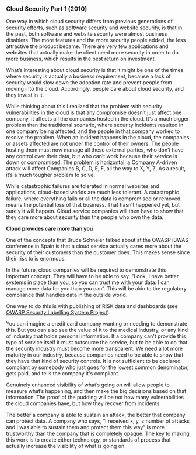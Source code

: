 ### Cloud Security Part 1 (2010)

One way in which cloud security differs from previous generations of security efforts, such as software security and website security, is that in the past, both software and website security were almost business disablers. The more features and the more security people added, the less attractive the product became. There are very few applications and websites that actually make the client need more security in order to do more business, which results in the best return on investment.

What’s interesting about cloud security is that it might be one of the times where security is actually a business requirement, because a lack of security would slow down the adoption rate and prevent people from moving into the cloud. Accordingly, people care about cloud security, and they invest in it.

While thinking about this I realized that the problem with security vulnerabilities in the cloud is that any compromise doesn’t just affect one company, it affects all the companies hosted in the cloud. It’s a much bigger problem than the traditional scenario, where security incidents resulted in one company being affected, and the people in that company worked to resolve the problem. When an incident happens in the cloud, the companies or assets affected are not under the control of their owners. The people hosting them must now manage all these external parties, who don’t have any control over their data, but who can’t work because their service is down or compromised. The problem is horizontal; a Company A-driven attack will affect Companies B, C, D, E, F, all the way to X, Y, Z. As a result, it’s a much tougher problem to solve.

While catastrophic failures are tolerated in normal websites and applications, cloud-based worlds are much less tolerant. A catastrophic failure, where everything fails or all the data is compromised or removed, means the potential loss of that business. That hasn’t happened yet, but surely it will happen. Cloud service companies will then have to show that they care more about security than the people who own the data.

**Cloud provides care more than you**

One of the concepts that Bruce Schneier talked about at the OWASP IBWAS conference in Spain is that a cloud service actually cares more about the security of their customers than the customer does. This makes sense since their risk to is enormous.

In the future, cloud companies will be required to demonstrate this important concept. They will have to be able to say, “Look, I have better systems in place than you, so you can trust me with your data. I can manage more data for you than you can”. This will be akin to the regulatory compliance that handles data in the outside world.

One way to do this is with publishing of RISK data and dashboards (see [OWASP Security Labelling System Project](https://www.owasp.org/index.php/OWASP_Security_Labeling_System_Project)).

You can imagine a credit card company wanting or needing to demonstrate this. But you can also see the value of it to the medical industry, or any kind of industry that holds personal information. If a company can't provide this type of service itself it must outsource the service, but to be able to do that the security industry must become more transparent. We need a lot more maturity in our industry, because companies need to be able to show that they have that kind of security controls. It is not sufficient to be declared compliant by somebody who just goes for the lowest common denominator, gets paid, and tells the company it's compliant.

Genuinely enhanced visibility of what’s going on will allow people to measure what’s happening, and then make the big decisions based on that information. The proof of the pudding will be not how many vulnerabilities the cloud companies have, but how they recover from incidents.

The better a company is able to sustain an attack, the better that company can protect data.  A company who says, “I received x, y, z number of attacks and I was able to sustain them and protect them this way” is more trustworthy than the company that is completely opaque. The key to making this work is to create either technology, or standards of process that actually increase the visibility of what is going on.
